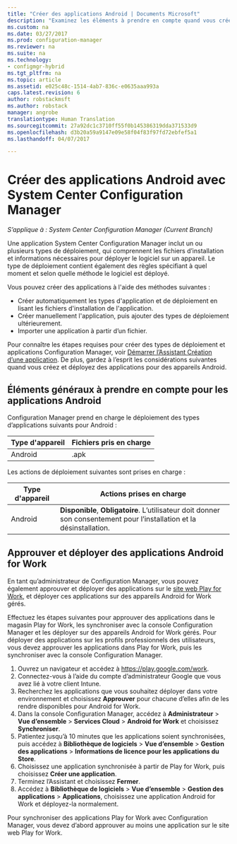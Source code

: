 ```yaml
---
title: "Créer des applications Android | Documents Microsoft"
description: "Examinez les éléments à prendre en compte quand vous créez et déployez des applications pour appareils Android."
ms.custom: na
ms.date: 03/27/2017
ms.prod: configuration-manager
ms.reviewer: na
ms.suite: na
ms.technology:
- configmgr-hybrid
ms.tgt_pltfrm: na
ms.topic: article
ms.assetid: e025c48c-1514-4ab7-836c-e0635aaa993a
caps.latest.revision: 6
author: robstackmsft
ms.author: robstack
manager: angrobe
translationtype: Human Translation
ms.sourcegitcommit: 27a92dc1c3710ff55f0b145386319dda371533d9
ms.openlocfilehash: d3b20a59a9147e09e58f04f83f97fd72ebfef5a1
ms.lasthandoff: 04/07/2017

---
```

# <a name="create-android-applications-with-system-center-configuration-manager"></a>Créer des applications Android avec System Center Configuration Manager

*S’applique à : System Center Configuration Manager (Current Branch)*

Une application System Center Configuration Manager inclut un ou plusieurs types de déploiement, qui comprennent les fichiers d’installation et informations nécessaires pour déployer le logiciel sur un appareil. Le type de déploiement contient également des règles spécifiant à quel moment et selon quelle méthode le logiciel est déployé.  

 Vous pouvez créer des applications à l'aide des méthodes suivantes :  

-   Créer automatiquement les types d'application et de déploiement en lisant les fichiers d'installation de l'application.  
-   Créer manuellement l'application, puis ajouter des types de déploiement ultérieurement.  
-   Importer une application à partir d’un fichier.  

Pour connaître les étapes requises pour créer des types de déploiement et applications Configuration Manager, voir [Démarrer l’Assistant Création d’une application](../../apps/deploy-use/create-applications.md#start-the-create-application-wizard). De plus, gardez à l’esprit les considérations suivantes quand vous créez et déployez des applications pour des appareils Android.  

## <a name="general-considerations-for-android-apps"></a>Éléments généraux à prendre en compte pour les applications Android

Configuration Manager prend en charge le déploiement des types d’applications suivants pour Android :

|Type d'appareil|Fichiers pris en charge|
|-|-|
|Android|.apk|

Les actions de déploiement suivantes sont prises en charge :

|Type d'appareil|Actions prises en charge|
|-|-|
|Android|**Disponible**, **Obligatoire**. L’utilisateur doit donner son consentement pour l’installation et la désinstallation.

## <a name="approve-and-deploy-android-for-work-apps"></a>Approuver et déployer des applications Android for Work
En tant qu’administrateur de Configuration Manager, vous pouvez également approuver et déployer des applications sur le [site web Play for Work](https://play.google.com/work), et déployer ces applications sur des appareils Android for Work gérés.

Effectuez les étapes suivantes pour approuver des applications dans le magasin Play for Work, les synchroniser avec la console Configuration Manager et les déployer sur des appareils Android for Work gérés. Pour déployer des applications sur les profils professionnels des utilisateurs, vous devez approuver les applications dans Play for Work, puis les synchroniser avec la console Configuration Manager.

1. Ouvrez un navigateur et accédez à https://play.google.com/work.
2. Connectez-vous à l’aide du compte d’administrateur Google que vous avez lié à votre client Intune.
3. Recherchez les applications que vous souhaitez déployer dans votre environnement et choisissez **Approuver** pour chacune d’elles afin de les rendre disponibles pour Android for Work.
4. Dans la console Configuration Manager, accédez à **Administrateur** > **Vue d’ensemble** > **Services Cloud** > **Android for Work** et choisissez **Synchroniser**.
5. Patientez jusqu’à 10 minutes que les applications soient synchronisées, puis accédez à **Bibliothèque de logiciels** > **Vue d’ensemble** > **Gestion des applications** > **Informations de licence pour les applications du Store**.
6. Choisissez une application synchronisée à partir de Play for Work, puis choisissez **Créer une application**.
7. Terminez l’Assistant et choisissez **Fermer**.
8. Accédez à **Bibliothèque de logiciels** > **Vue d’ensemble** > **Gestion des applications** > **Applications**, choisissez une application Android for Work et déployez-la normalement.

Pour synchroniser des applications Play for Work avec Configuration Manager, vous devez d’abord approuver au moins une application sur le site web Play for Work.

